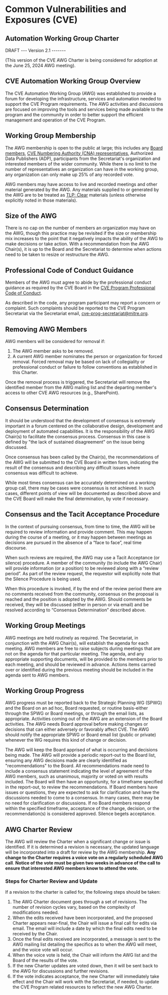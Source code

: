 # **Common Vulnerabilities and Exposures (CVE)**

## **Automation Working Group Charter**

DRAFT --- Version 2.1 -------

(This version of the CVE AWG Charter is being considered for adoption at the June 25, 2024 AWG meeting).  


## CVE Automation Working Group Overview

The CVE Automation Working Group (AWG) was established to provide a forum for developing the infrastructure, services and automation needed to support the CVE Program requirements. The AWG activities and discussions are focused on improving the tools and services being made available to the program and the community in order to better support the efficient management and operation of the CVE Program.

## Working Group Membership

The AWG membership is open to the public at large; this includes any [Board members](https://www.cve.org/ProgramOrganization/Board), [CVE Numbering Authority (CNA) representatives](https://www.cve.org/PartnerInformation/Partner#CNA), Authorized Data Publishers (ADP), participants from the Secretariat's organization and interested members of the wider community.  While there is no limit to the number of representatives an organization can have in the working group, any organization can only make up 25% of any recorded vote.

AWG members may have access to live and recorded meetings and other material generated by the AWG. Any materials supplied to or generated by the AWG are to be treated as [TLP: Clear](https://www.us-cert.gov/tlp) materials (unless otherwise explicitly noted in those materials).


## Size of the AWG

There is no cap on the number of members an organization may have on the AWG, though this practice may be revisited if the size or membership mix increases to the point that it negatively impacts the ability of the AWG to make decisions or take action. With a recommendation from the AWG Chair(s), it is up to the Board and the Secretariat to determine when actions need to be taken to resize or restructure the AWG.


## Professional Code of Conduct Guidance

Members of the AWG must agree to abide by the professional conduct guidance as required by the CVE Board in the [CVE Program Professional Code of Conduct](https://www.cve.org/ResourcesSupport/AllResources/ProfessionalCodeOfConduct).

As described in the code, any program participant may report a concern or complaint.  Such complaints should be reported to the CVE Program Secretariat via the Secretariat email, cve-prog-secretariat@mitre.org.


## Removing AWG Members

AWG members will be considered for removal if:

1. The AWG member asks to be removed.
2. A current AWG member nominates the person or organization for forced removal. Forced removal may be based on lack of collegiality or professional conduct or failure to follow conventions as established in this Charter.

Once the removal process is triggered, the Secretariat will remove the identified member from the AWG mailing list and the departing member&#39;s access to other CVE AWG resources (e.g., SharePoint).


## Consensus Determination

It should be understood that the development of consensus is extremely important in a forum centered on the collaborative design, development and deployment of automated capabilities. It is the responsibility of the AWG Chair(s) to facilitate the consensus process. Consensus in this case is defined by "the lack of sustained disagreement" on the issue being discussed.

Once consensus has been called by the Chair(s), the recommendations of the AWG will be submitted to the CVE Board in written form, indicating the result of the consensus and describing any difficult issues where consensus was difficult to achieve.

While most times consensus can be accurately determined on a working group call, there may be cases were consensus is not achieved. In such cases, different points of view will be documented as described above and the CVE Board will make the final determination, by vote if necessary.

## Consensus and the Tacit Acceptance Procedure

In the context of pursuing consensus, from time to time, the AWG will be required to review information and provide comment. This may happen during the course of a meeting, or it may happen between meetings as decisions are pursued in the absence of a “face to face”, real time discourse.

When such reviews are required, the AWG may use a Tacit Acceptance (or silence) procedure. A member of the community (to include the AWG Chair) will provide information (or a position) to be reviewed along with a “review period”. As part of the review request, the requestor will explicitly note that the Silence Procedure is being used.

When this procedure is invoked, if by the end of the review period there are no comments received from the community, consensus on the proposal is reached and the position is adopted by the AWG. Should comments be received, they will be discussed (either in person or via email) and be resolved according to “Consensus Determination” described above.

## Working Group Meetings

AWG meetings are held routinely as required. The Secretariat, in conjunction with the AWG Chair(s), will establish the agenda for each meeting. AWG members are free to raise subjects during meetings that are not on the agenda for that particular meeting. The agenda, and any appropriate supporting documents, will be provided to the members prior to each meeting, and should be reviewed in advance. Actions items carried over or identified during the previous meeting should be included in the agenda sent to AWG members.


## Working Group Progress

AWG progress must be reported back to the Strategic Planning WG (SPWG) and the Board on an ad hoc, Board requested, or routine basis-either through the SPWG or Board meetings, or through the email lists, as appropriate. Activities coming out of the AWG are an extension of the Board activities. The AWG needs Board approval before making changes or decisions that can either adversely or favorably affect CVE. The AWG should notify the appropriate SPWG or Board email list (public or private) whenever the WG requires this kind of change or decision.

The AWG will keep the Board apprised of what is occurring and decisions being made. The AWG will provide a periodic report-out to the Board list, ensuring any AWG decisions made are clearly identified as "recommendations" to the Board. All recommendations made need to include a consensus statement indicating the level of agreement of the AWG members, such as unanimous, majority or voted on with results included. The Board will then have an opportunity, for a timeframe specified in the report-out, to review the recommendations. If Board members have issues or questions, they are expected to ask for clarification and have the discussions needed to come to a consensus.  In many cases, there may be no need for clarification or discussions. If no Board members respond within the specified timeframe, acceptance of the change, decision, or the recommendation(s) is considered approved.  Silence begets acceptance.

## AWG Charter Review

The AWG will review the Charter when a significant change or issue is identified. If it is determined a revision is necessary, the updated language will be incorporated into a draft for review by the AWG membership. **Any change to the Charter requires a voice vote on a regularly scheduled AWG call**. **Notice of the vote must be given two weeks in advance of the call to ensure that interested AWG members know to attend the vote.**

### Steps for Charter Review and Update

If a revision to the charter is called for, the following steps should be taken:

1. The AWG Charter document goes through a set of revisions. The number of revision cycles vary, based on the complexity of modifications needed.
2. When the edits received have been incorporated, and the proposed Charter appears near-final, the Chair will issue a final call for edits via email. The email will include a date by which the final edits need to be received by the Chair.
3. Once the final edits received are incorporated, a message is sent to the AWG mailing list detailing the specifics as to when the AWG will meet, and the voice vote will occur.
4. When the voice vote is held, the Chair will inform the AWG list and the Board of the results of the vote.
5. If the new Charter updates are voted down, then it will be sent back to the AWG for discussions and further revisions.
6. If the vote indicates acceptance, the new Charter will immediately take effect and the Chair will work with the Secretariat, if needed, to update the CVE Program related resources to reflect the new AWG Charter.

